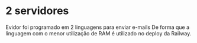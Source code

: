 

# 2 servidores

Evidor foi programado em 2 linguagens para enviar e-mails De forma que a linguagem com o menor utilização de RAM é utilizado no deploy da Railway.
